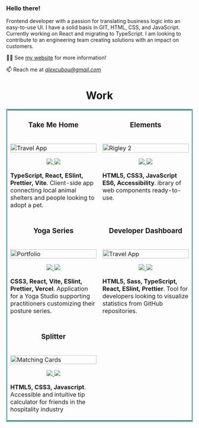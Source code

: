 ### Hello there!

Frontend developer with a passion for translating business logic into an easy-to-use UI. I have a solid basis in GIT, HTML, CSS, and JavaScript. Currently working on React and migrating to TypeScript. I am looking to contribute to an engineering team creating solutions with an impact on customers. 

👨‍💻 See [my website](https://alexcumplido.github.io/portfolio/) for more information!

📫 Reach me at *alexcubou@gmail.com*

<h1 align="center">Work</h1>
<table bordercolor="#66b2b2">
  <tr>
    <td width="50%" valign="top">
      <h3 align="center">Take Me Home</h3>
        <br />
        <a target="_blank" href="https://takeme-home.vercel.app/">
            <img src="https://alexcumplido.github.io/portfolio/images/pets.PNG" width="100%" alt="Travel App"/>
        </a>
        <br />
        <p align="center">   
          <a href="https://github.com/alexcumplido/takemeHome#take-me-home" target="_blank">
            <img src="https://img.shields.io/static/v1?label=&message=REPO&color=23555f&style=plastic&logo=github&logo-color=white"/>
          </a>  
          <a href="https://takeme-home.vercel.app/" target="_blank">
            <img src="https://img.shields.io/static/v1?label=&message=WEBSITE&color=cdf998&style=plastic&logo=&logo-color=white"/>
          </a>
        </p>
        <p><strong>TypeScript, React, ESlint, Prettier, Vite</strong>. Client-side app connecting local animal shelters and people looking to adopt a pet.
        </p>
    </td>
     <td width="50%" valign="top">
      <h3 align="center">Elements</h3>
      <br />
      <a target="_blank" href="https://alexcumplido.github.io/frontend-projects/">
        <img src="https://alexcumplido.github.io/portfolio/images/elements.PNG" width="100%"  alt="Rigley 2"/>
      </a>
      <br />
      <p align="center">
        <a href="https://github.com/alexcumplido/frontend-projects#elements" target="_blank">
          <img src="https://img.shields.io/static/v1?label=&message=REPO&color=23555f&style=plastic&logo=github&logo-color=white"/>
        </a>
        <a href="https://alexcumplido.github.io/frontend-projects/" target="_blank">
          <img src="https://img.shields.io/static/v1?label=&message=WEBSITE&color=cdf998&style=plastic&logo=&logo-color=white"/>
        </a>
      </p>
      <p>
        <strong>HTML5, CSS3, JavaScript ES6, Accessibility</strong>. ibrary of web components ready-to-use.
      </p>
    </td>
    
  </tr>
   <tr>
    <td width="50%" valign="top">
      <h3 align="center">Yoga Series</h3>
      <br />
        <a target="_blank" href="https://yogaseries.vercel.app/">
          <img src="https://alexcumplido.github.io/portfolio/images/yourYoga.png" width="100%" alt="Portfolio"/>
        </a>
      <br />
        <p align="center">
            <a href="https://github.com/alexcumplido/yogaSeries#yoga-series" target="_blank">
                <img src="https://img.shields.io/static/v1?label=&message=REPO&color=23555f&style=plastic&logo=github&logo-color=white"/>
            </a>
            <a href="https://yogaseries.vercel.app/" target="_blank">
                <img src="https://img.shields.io/static/v1?label=&message=WEBSITE&color=cdf998&style=plastic&logo=&logo-color=white"/>
            </a>
      </p>
        <p><strong>CSS3, React, Vite, ESlint, Prettier, Vercel</strong>. Application for a Yoga Studio supporting practitioners customizing their posture series.</p>
    </td>
    <td width="50%" valign="top">
      <h3 align="center">Developer Dashboard</h3>
        <br />
        <a target="_blank" href="https://github.com/alexcumplido">
          <img src="https://cdn.filestackcontent.com/ttsqsiTEqZm6RqajkDOA" width="100%" alt="Travel App"/>
        </a>
        <br />
        <p align="center">   
          <a href="https://github.com/alexcumplido" target="_blank">
          <img src="https://img.shields.io/static/v1?label=&message=REPO&color=23555f&style=plastic&logo=github&logo-color=white"/>
        </a>
        <a href="https://github.com/alexcumplido" target="_blank">
          <img src="https://img.shields.io/static/v1?label=&message=WEBSITE&color=cdf998&style=plastic&logo=&logo-color=white"/>
        </a>
        </p>
        <p>
        <strong>HTML5, Sass, TypeScript, React, ESlint, Prettier</strong>. Tool for developers looking to visualize statistics from GitHub repositories.
        </p>
        </p>
    </td>
  </tr>
  <tr>
  <tr>
        <td width="50%" valign="top">
      <h3 align="center">Splitter</h3>
        <br />
        <a target="_blank" href="https://alexcumplido.github.io/frontend-projects/tip-calculator/index.html">
          <img src="https://alexcumplido.github.io/frontend-projects/images/calculator.PNG" width="100%" alt="Matching Cards"/>
        </a>
        <br />
    <p align="center">
  <a href="https://github.com/alexcumplido/frontend-projects/tree/main/tip-calculator#splitter" target="_blank">
    <img src="https://img.shields.io/static/v1?label=&message=REPO&color=23555f&style=plastic&logo=github&logo-color=white"/>
  </a>
  <a href="https://alexcumplido.github.io/frontend-projects/tip-calculator/index.html" target="_blank">
    <img src="https://img.shields.io/static/v1?label=&message=WEBSITE&color=cdf998&style=plastic&logo=&logo-color=white"/>
  </a>
      </p>
        <p><strong>HTML5, CSS3, Javascript</strong>. Accessible and intuitive tip calculator for friends in the hospitality industry</p>
    </td>
  </tr>
</table>





